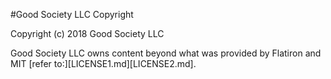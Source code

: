 #Good Society LLC Copyright

Copyright (c) 2018 Good Society LLC

Good Society LLC owns content beyond what was provided by Flatiron and MIT [refer to:][LICENSE1.md][LICENSE2.md].
